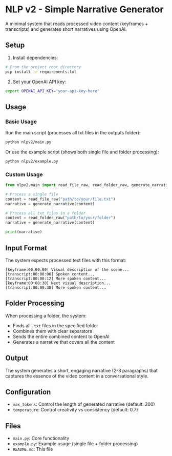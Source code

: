# NLP v2 - Simple Narrative Generator

A minimal system that reads processed video content (keyframes + transcripts) and generates short narratives using OpenAI.

## Setup

1. Install dependencies:

```bash
# From the project root directory
pip install -r requirements.txt
```

2. Set your OpenAI API key:

```bash
export OPENAI_API_KEY="your-api-key-here"
```

## Usage

### Basic Usage

Run the main script (processes all txt files in the outputs folder):

```bash
python nlpv2/main.py
```

Or use the example script (shows both single file and folder processing):

```bash
python nlpv2/example.py
```

### Custom Usage

```python
from nlpv2.main import read_file_raw, read_folder_raw, generate_narrative

# Process a single file
content = read_file_raw("path/to/your/file.txt")
narrative = generate_narrative(content)

# Process all txt files in a folder
content = read_folder_raw("path/to/your/folder")
narrative = generate_narrative(content)

print(narrative)
```

## Input Format

The system expects processed text files with this format:

```
[keyframe:00:00:00] Visual description of the scene...
[transcript:00:00:06] Spoken content...
[transcript:00:00:12] More spoken content...
[keyframe:00:00:30] Next visual description...
[transcript:00:00:38] More spoken content...
```

## Folder Processing

When processing a folder, the system:

- Finds all `.txt` files in the specified folder
- Combines them with clear separators
- Sends the entire combined content to OpenAI
- Generates a narrative that covers all the content

## Output

The system generates a short, engaging narrative (2-3 paragraphs) that captures the essence of the video content in a conversational style.

## Configuration

- `max_tokens`: Control the length of generated narrative (default: 300)
- `temperature`: Control creativity vs consistency (default: 0.7)

## Files

- `main.py`: Core functionality
- `example.py`: Example usage (single file + folder processing)
- `README.md`: This file
